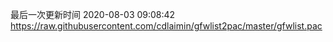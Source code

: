 最后一次更新时间 2020-08-03 09:08:42
https://raw.githubusercontent.com/cdlaimin/gfwlist2pac/master/gfwlist.pac


